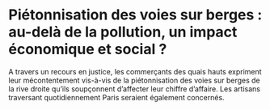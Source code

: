 # Piétonnisation des voies sur berges : au-delà de la pollution, un impact économique et social ?

A travers un recours en justice, les commerçants des quais hauts expriment leur mécontentement vis-à-vis de la piétonnisation des voies sur berges de la rive droite qu’ils soupçonnent d’affecter leur chiffre d’affaire. Les artisans traversant quotidiennement Paris seraient également concernés.
